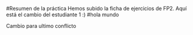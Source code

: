 #Resumen de la práctica
Hemos subido la ficha de ejercicios de FP2.
Aquí está el cambio del estudiante 1 :)
#hola mundo

Cambio para ultimo conflicto

